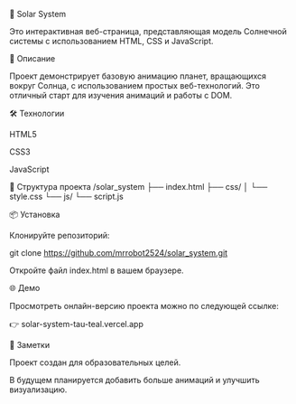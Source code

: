 🌌 Solar System

Это интерактивная веб-страница, представляющая модель Солнечной системы с использованием HTML, CSS и JavaScript.

🚀 Описание

Проект демонстрирует базовую анимацию планет, вращающихся вокруг Солнца, с использованием простых веб-технологий. Это отличный старт для изучения анимаций и работы с DOM.

🛠️ Технологии

HTML5

CSS3

JavaScript

📁 Структура проекта
/solar_system
├── index.html
├── css/
│   └── style.css
└── js/
    └── script.js

📦 Установка

Клонируйте репозиторий:

git clone https://github.com/mrrobot2524/solar_system.git


Откройте файл index.html в вашем браузере.

🌐 Демо

Просмотреть онлайн-версию проекта можно по следующей ссылке:

👉 solar-system-tau-teal.vercel.app

📌 Заметки

Проект создан для образовательных целей.

В будущем планируется добавить больше анимаций и улучшить визуализацию.

